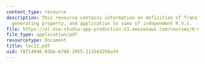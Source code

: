 ```yaml
---
content_type: resource
description: This resource contains information on definition of Transforms, moment
  generating property, and application to sums of independent R.V.s.
file: https://ol-ocw-studio-app-production.s3.amazonaws.com/courses/6-041-probabilistic-systems-analysis-and-applied-probability-spring-2006/f8f1494603bb67802955111643256af4_lec12.pdf
file_type: application/pdf
resourcetype: Document
title: lec12.pdf
uid: f8f14946-03bb-6780-2955-111643256af4
---
```


